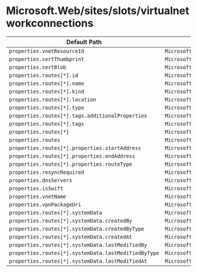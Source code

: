 # Microsoft.Web/sites/slots/virtualnetworkconnections

| Default Path | Alias |
|---|---|
| `properties.vnetResourceId` | `Microsoft.Web/sites/slots/virtualnetworkconnections/vnetResourceId` |
| `properties.certThumbprint` | `Microsoft.Web/sites/slots/virtualnetworkconnections/certThumbprint` |
| `properties.certBlob` | `Microsoft.Web/sites/slots/virtualnetworkconnections/certBlob` |
| `properties.routes[*].id` | `Microsoft.Web/sites/slots/virtualnetworkconnections/routes[*].id` |
| `properties.routes[*].name` | `Microsoft.Web/sites/slots/virtualnetworkconnections/routes[*].name` |
| `properties.routes[*].kind` | `Microsoft.Web/sites/slots/virtualnetworkconnections/routes[*].kind` |
| `properties.routes[*].location` | `Microsoft.Web/sites/slots/virtualnetworkconnections/routes[*].location` |
| `properties.routes[*].type` | `Microsoft.Web/sites/slots/virtualnetworkconnections/routes[*].type` |
| `properties.routes[*].tags.additionalProperties` | `Microsoft.Web/sites/slots/virtualnetworkconnections/routes[*].tags.additionalProperties` |
| `properties.routes[*].tags` | `Microsoft.Web/sites/slots/virtualnetworkconnections/routes[*].tags` |
| `properties.routes[*]` | `Microsoft.Web/sites/slots/virtualnetworkconnections/routes[*]` |
| `properties.routes` | `Microsoft.Web/sites/slots/virtualnetworkconnections/routes` |
| `properties.routes[*].properties.startAddress` | `Microsoft.Web/sites/slots/virtualnetworkconnections/routes[*].startAddress` |
| `properties.routes[*].properties.endAddress` | `Microsoft.Web/sites/slots/virtualnetworkconnections/routes[*].endAddress` |
| `properties.routes[*].properties.routeType` | `Microsoft.Web/sites/slots/virtualnetworkconnections/routes[*].routeType` |
| `properties.resyncRequired` | `Microsoft.Web/sites/slots/virtualnetworkconnections/resyncRequired` |
| `properties.dnsServers` | `Microsoft.Web/sites/slots/virtualnetworkconnections/dnsServers` |
| `properties.isSwift` | `Microsoft.Web/sites/slots/virtualnetworkconnections/isSwift` |
| `properties.vnetName` | `Microsoft.Web/sites/slots/virtualnetworkconnections/gateways.vnetName` |
| `properties.vpnPackageUri` | `Microsoft.Web/sites/slots/virtualnetworkconnections/gateways.vpnPackageUri` |
| `properties.routes[*].systemData` | `Microsoft.Web/sites/slots/virtualNetworkConnections/routes[*].systemData` |
| `properties.routes[*].systemData.createdBy` | `Microsoft.Web/sites/slots/virtualNetworkConnections/routes[*].systemData.createdBy` |
| `properties.routes[*].systemData.createdByType` | `Microsoft.Web/sites/slots/virtualNetworkConnections/routes[*].systemData.createdByType` |
| `properties.routes[*].systemData.createdAt` | `Microsoft.Web/sites/slots/virtualNetworkConnections/routes[*].systemData.createdAt` |
| `properties.routes[*].systemData.lastModifiedBy` | `Microsoft.Web/sites/slots/virtualNetworkConnections/routes[*].systemData.lastModifiedBy` |
| `properties.routes[*].systemData.lastModifiedByType` | `Microsoft.Web/sites/slots/virtualNetworkConnections/routes[*].systemData.lastModifiedByType` |
| `properties.routes[*].systemData.lastModifiedAt` | `Microsoft.Web/sites/slots/virtualNetworkConnections/routes[*].systemData.lastModifiedAt` |

